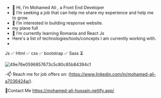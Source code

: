 - 👋 Hi, I’m Mohamed Ali , a Front End Developer 
- 💞️ I’m seeking a job that can help me share my experience and help me to grow.
- 👀 I’m interested in building response website.
- my plane full
- 🌱 I’m currently learning Romania and React Js
- Here's a list of technologies/tools/concepts I am currently working with.
- 
Js ✅
Html ✅
css ✅
bootstrap ✅
Sass ⏳

![49e76e0596857673c5c80c85b84394c1](https://user-images.githubusercontent.com/76604718/213113746-b6a07934-672b-4c11-bb30-d293aaf96ad5.gif)


-📫 Reach me for job offers on: (https://www.linkedin.com/in/mohamed-ali-a7036424a/).
<!---
mohamedali12317/mohamedali12317 is a ✨ special ✨ repository because its `README.md` (this file) appears on your GitHub profile.
You can click the Preview link to take a look at your changes.
--->

🔗Contact Me
https://mohamed-ali-hussain.netlify.app/

